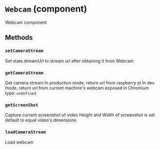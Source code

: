 `Webcam` (component)
====================

Webcam component


Methods
-------

### `setCameraStream`
Set state.streamUrl to stream url after obtaining it from Webcam


### `getCameraStream`
Get camera stream 
In production mode, return url from raspberry pi
In dev mode, return url from current machine's webcam exposed in Chromium
type: `undefined`


### `getScreenShot`
Capture current screenshot of video
Height and Width of screenshot is set default to equal video's dimensions


### `loadCameraStream`
Load webcam


